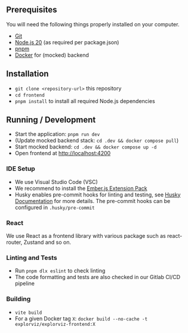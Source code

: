 ## Prerequisites

You will need the following things properly installed on your computer.

- [Git](https://git-scm.com/)
- [Node.js 20](https://nodejs.org/) (as required per package.json)
- [pnpm](https://pnpm.io/installation)
- [Docker](https://www.docker.com) for (mocked) backend


## Installation

- `git clone <repository-url>` this repository
- `cd frontend`
- `pnpm install` to install all required Node.js dependencies

## Running / Development

- Start the application: `pnpm run dev`
- (Update mocked backend stack: `cd .dev && docker compose pull`)
- Start mocked backend: `cd .dev && docker compose up -d`
- Open frontend at [http://localhost:4200](http://localhost:4200)

### IDE Setup

- We use Visual Studio Code (VSC)
- We recommend to install the [Ember.js Extension Pack](https://marketplace.visualstudio.com/items?itemName=EmberTooling.emberjs)
- Husky enables pre-commit hooks for linting and testing, see [Husky Documentation](https://typicode.github.io/husky/get-started.html) for more details. The pre-commit hooks can be configured in `.husky/pre-commit`

### React

We use React as a frontend library with various package such as react-router, Zustand and so on.

### Linting and Tests

- Run `pnpm dlx eslint` to check linting
- The code formatting and tests are also checked in our Gitlab CI/CD pipeline

### Building

- `vite build`
- For a given Docker tag `X`: `docker build --no-cache -t explorviz/explorviz-frontend:X`
